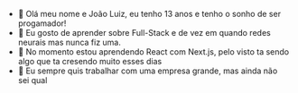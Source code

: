 - 👋 Olá meu nome e João Luiz, eu tenho 13 anos e tenho o sonho de ser progamador!
- 👀 Eu gosto de aprender sobre Full-Stack e de vez em quando redes neurais mas nunca fiz uma.
- 🌱 No momento estou aprendendo React com Next.js, pelo visto ta sendo algo que ta cresendo muito esses dias
- 💞️ Eu sempre quis trabalhar com uma empresa grande, mas ainda não sei qual

<!---
Joca-Luiz/Joca-Luiz is a ✨ special ✨ repository because its `README.md` (this file) appears on your GitHub profile.
You can click the Preview link to take a look at your changes.
--->
